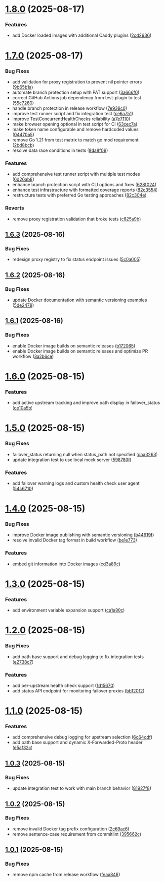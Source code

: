 # [1.8.0](https://github.com/ejlevin1/caddy-failover/compare/v1.7.0...v1.8.0) (2025-08-17)


### Features

* add Docker loaded images with additional Caddy plugins ([2cd2936](https://github.com/ejlevin1/caddy-failover/commit/2cd2936d3b4bd2dd8edef1e8dbdcc8c5cc07d455))

# [1.7.0](https://github.com/ejlevin1/caddy-failover/compare/v1.6.3...v1.7.0) (2025-08-17)


### Bug Fixes

* add validation for proxy registration to prevent nil pointer errors ([9b65b1a](https://github.com/ejlevin1/caddy-failover/commit/9b65b1a1082b7c72acbbf91d18316bcc79e0b18a))
* automate branch protection setup with PAT support ([3a666f0](https://github.com/ejlevin1/caddy-failover/commit/3a666f0490e1e93bdbd0a077130e21aa0c48b97c))
* correct GitHub Actions job dependency from test-plugin to test ([55c7260](https://github.com/ejlevin1/caddy-failover/commit/55c72605dd60ada614dda65cfaa7f2018d3f1cf1))
* handle branch protection in release workflow ([7e939c0](https://github.com/ejlevin1/caddy-failover/commit/7e939c03a073cd09bd52972962890cebdcea46f9))
* improve test runner script and fix integration test ([ce6a751](https://github.com/ejlevin1/caddy-failover/commit/ce6a751f099fc2bff70f60ac0cb6124d97a3f252))
* improve TestConcurrentHealthChecks reliability ([a7e7110](https://github.com/ejlevin1/caddy-failover/commit/a7e7110d1e78e30a6cc982996f522d73ea6387a5))
* make browser opening optional in test script for CI ([63cec7a](https://github.com/ejlevin1/caddy-failover/commit/63cec7ad918f2eb0b07979bb0d8bc2630a097830))
* make token name configurable and remove hardcoded values ([04470a5](https://github.com/ejlevin1/caddy-failover/commit/04470a5bacde2e31d4ea1d31b0388ac94539156a))
* remove Go 1.21 from test matrix to match go.mod requirement ([2bd8bcb](https://github.com/ejlevin1/caddy-failover/commit/2bd8bcb811a8d01311a39a774227707df6e1e8ea))
* resolve data race conditions in tests ([8da8f09](https://github.com/ejlevin1/caddy-failover/commit/8da8f09555ddd685156c5cc6c9fe0b2c7ee6cb31))


### Features

* add comprehensive test runner script with multiple test modes ([6d26ab8](https://github.com/ejlevin1/caddy-failover/commit/6d26ab8cb7711ad753d7d1e958fd5f834b97fa63))
* enhance branch protection script with CLI options and fixes ([628f024](https://github.com/ejlevin1/caddy-failover/commit/628f024d7e85399c22b318de138e1d51efc39d72))
* enhance test infrastructure with formatted coverage reports ([82c3554](https://github.com/ejlevin1/caddy-failover/commit/82c3554dad71a67a21702b168957b57ab9561e90))
* restructure tests with preferred Go testing approaches ([82c304e](https://github.com/ejlevin1/caddy-failover/commit/82c304e8d448f81a81fbfb13343c949b3001431c))


### Reverts

* remove proxy registration validation that broke tests ([c825a9b](https://github.com/ejlevin1/caddy-failover/commit/c825a9b32e69c7798a3f92c78a48e93afe889989))

## [1.6.3](https://github.com/ejlevin1/caddy-failover/compare/v1.6.2...v1.6.3) (2025-08-16)


### Bug Fixes

* redesign proxy registry to fix status endpoint issues ([5c0a005](https://github.com/ejlevin1/caddy-failover/commit/5c0a005ad85863c77525bd7d9489c2e11b0c894f))

## [1.6.2](https://github.com/ejlevin1/caddy-failover/compare/v1.6.1...v1.6.2) (2025-08-16)


### Bug Fixes

* update Docker documentation with semantic versioning examples ([5de2478](https://github.com/ejlevin1/caddy-failover/commit/5de24782d4d91e98c7ab054ff1b44d5b85ccd6d5))

## [1.6.1](https://github.com/ejlevin1/caddy-failover/compare/v1.6.0...v1.6.1) (2025-08-16)


### Bug Fixes

* enable Docker image builds on semantic releases ([b172065](https://github.com/ejlevin1/caddy-failover/commit/b172065d983831d5473000ef4275e1342d7fae21))
* enable Docker image builds on semantic releases and optimize PR workflow ([3a2b6ce](https://github.com/ejlevin1/caddy-failover/commit/3a2b6ce36dd699611e6631a72f6ff7c31d6f0fbf))

# [1.6.0](https://github.com/ejlevin1/caddy-failover/compare/v1.5.0...v1.6.0) (2025-08-15)


### Features

* add active upstream tracking and improve path display in failover_status ([ce10a5b](https://github.com/ejlevin1/caddy-failover/commit/ce10a5b28d64bedd7d4085a199e3bb721daead2b))

# [1.5.0](https://github.com/ejlevin1/caddy-failover/compare/v1.4.0...v1.5.0) (2025-08-15)


### Bug Fixes

* failover_status returning null when status_path not specified ([daa3263](https://github.com/ejlevin1/caddy-failover/commit/daa3263ff4ccf3eb7c01a34f84bd948d020ad682))
* update integration test to use local mock server ([598780f](https://github.com/ejlevin1/caddy-failover/commit/598780f8315adc38fff6f6fa093d63bd9ea28299))


### Features

* add failover warning logs and custom health check user agent ([54c6710](https://github.com/ejlevin1/caddy-failover/commit/54c671033a7896b8a4edf7ce81ba65a2cb4d0d7b))

# [1.4.0](https://github.com/ejlevin1/caddy-failover/compare/v1.3.0...v1.4.0) (2025-08-15)


### Bug Fixes

* improve Docker image publishing with semantic versioning ([b44619f](https://github.com/ejlevin1/caddy-failover/commit/b44619f9ee34ab305d1c7251f1fbef7c10a9e8df))
* resolve invalid Docker tag format in build workflow ([be1e773](https://github.com/ejlevin1/caddy-failover/commit/be1e773dc1d6408c016536a963738c186f4dfe65))


### Features

* embed git information into Docker images ([cd3a89c](https://github.com/ejlevin1/caddy-failover/commit/cd3a89c17a7d2b1e87f437fa0c1657cfe0fecae3))

# [1.3.0](https://github.com/ejlevin1/caddy-failover/compare/v1.2.0...v1.3.0) (2025-08-15)


### Features

* add environment variable expansion support ([ca1a80c](https://github.com/ejlevin1/caddy-failover/commit/ca1a80c31bd8b8132b9a9cd5b7ac02a6bfc40405))

# [1.2.0](https://github.com/ejlevin1/caddy-failover/compare/v1.1.0...v1.2.0) (2025-08-15)


### Bug Fixes

* add path base support and debug logging to fix integration tests ([e2738c7](https://github.com/ejlevin1/caddy-failover/commit/e2738c7314df99e5f777d9738a7bd25236c08028))


### Features

* add per-upstream health check support ([1d15670](https://github.com/ejlevin1/caddy-failover/commit/1d15670d8b2c4410cfbe216aa54893857bb76f89))
* add status API endpoint for monitoring failover proxies ([bb120f2](https://github.com/ejlevin1/caddy-failover/commit/bb120f2bf329b25ef8499bf0458bab258a490686))

# [1.1.0](https://github.com/ejlevin1/caddy-failover/compare/v1.0.3...v1.1.0) (2025-08-15)


### Features

* add comprehensive debug logging for upstream selection ([6c64cdf](https://github.com/ejlevin1/caddy-failover/commit/6c64cdf2f520084b4b605b4836494318a41704de))
* add path base support and dynamic X-Forwarded-Proto header ([e5af32c](https://github.com/ejlevin1/caddy-failover/commit/e5af32c46559ff5e30472302a965fa4995b7f237))

## [1.0.3](https://github.com/ejlevin1/caddy-failover/compare/v1.0.2...v1.0.3) (2025-08-15)


### Bug Fixes

* update integration test to work with main branch behavior ([81927f8](https://github.com/ejlevin1/caddy-failover/commit/81927f873375f0b5b9632d3665bd9904a6221357))

## [1.0.2](https://github.com/ejlevin1/caddy-failover/compare/v1.0.1...v1.0.2) (2025-08-15)


### Bug Fixes

* remove invalid Docker tag prefix configuration ([2c69ac6](https://github.com/ejlevin1/caddy-failover/commit/2c69ac6a5fa243225eaf8edf51bd1e28f028ef53))
* remove sentence-case requirement from commitlint ([395662c](https://github.com/ejlevin1/caddy-failover/commit/395662c6fe0e5106f9b8658847ed29455eb64726))

## [1.0.1](https://github.com/ejlevin1/caddy-failover/compare/v1.0.0...v1.0.1) (2025-08-15)


### Bug Fixes

* remove npm cache from release workflow ([feaa848](https://github.com/ejlevin1/caddy-failover/commit/feaa84856bddf839721810bbce363dd5eae8fe1e))
